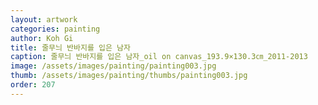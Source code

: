```yaml
---
layout: artwork
categories: painting
author: Koh Gi
title: 줄무늬 반바지를 입은 남자
caption: 줄무늬 반바지를 입은 남자_oil on canvas_193.9×130.3㎝_2011-2013
image: /assets/images/painting/painting003.jpg
thumb: /assets/images/painting/thumbs/painting003.jpg
order: 207
---
```

